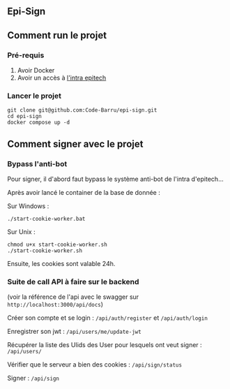 ## Epi-Sign

## Comment run le projet

### Pré-requis

1. Avoir Docker
2. Avoir un accès à [l'intra epitech](https://intra.epitech.eu)

### Lancer le projet

```shell
git clone git@github.com:Code-Barru/epi-sign.git
cd epi-sign
docker compose up -d
```

## Comment signer avec le projet

### Bypass l'anti-bot

Pour signer, il d'abord faut bypass le système anti-bot de l'intra d'epitech...

Après avoir lancé le container de la base de donnée :

Sur Windows :

```shell
./start-cookie-worker.bat
```

Sur Unix :

```shell
chmod u+x start-cookie-worker.sh
./start-cookie-worker.sh
```

Ensuite, les cookies sont valable 24h.

### Suite de call API à faire sur le backend

(voir la référence de l'api avec le swagger sur `http://localhost:3000/api/docs`)

Créer son compte et se login : `/api/auth/register` et `/api/auth/login`

Enregistrer son jwt : `/api/users/me/update-jwt`

Récupérer la liste des Ulids des User pour lesquels ont veut signer : `/api/users/`

Vérifier que le serveur a bien des cookies : `/api/sign/status`

Signer : `/api/sign`

